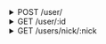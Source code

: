 <details>
<summary>POST /user/</summary>
Create a new user

|name|value|required|
| - | - | - |
|Authorization|Basic or Bearer authorization|True|

```JSON
{
    "email": "<account_email>",
    "nick": "<account_nick>",
    "password": "<account_password>"
}
```

__responses__

- 401 - Not Authorized
No Authorization header was included with this request

```JSON
{
    "error": "not_authorized"
}
```

- 404 - Not Found
This route was not found, or the information of this dynamic route is not found

```JSON
{
    "error": "not_found"
}
```

- 400 - Bad Request
Request data is malformed or data is missing

```JSON
{
    "error": "bad_request"
}
```

- 200 - Account Created
This account was created

```JSON
{
    "user": "created"
}
```

- 403 - Forbidden
This device or ip address/range may not create users

```JSON
{
    "error": "forbidden"
}
```

- 409 - Conflict
The requested `nick` or `email` is already in use

```JSON
{
    "error": "<value>_conflict"
}
```


</details>


<details>
<summary>GET /user/:id</summary>
Get information about some user by their id

|name|value|required|
| - | - | - |
|Authorization|Basic or Bearer authorization|True|

__responses__

- 401 - Not Authorized
No Authorization header was included with this request

```JSON
{
    "error": "not_authorized"
}
```

- 404 - No such user
A user of this id does not exist

```JSON
{
    "error": "no_such_user"
}
```

- 200 - User information
This user was found and their basic profile was returned

```JSON
{
    "id": "User's UUIDv4",
    "nick": "User's nickname",
    "bio": "bio (or, about) section",
    "subscriber_count": "number of users subscribed to this user",
    "subscription_count": "number of users this user has subscribed to",
    "post_count": "number of posts and reposts on this user's timeline",
    "created": "unix creation timestamp"
}
```


</details>


<details>
<summary>GET /users/nick/:nick</summary>
Get information about some user by their nick

|name|value|required|
| - | - | - |
|Authorization|Basic or Bearer authorization|True|

__responses__

- 401 - Not Authorized
No Authorization header was included with this request

```JSON
{
    "error": "not_authorized"
}
```

- 404 - No such user
A user of this id does not exist

```JSON
{
    "error": "no_such_user"
}
```

- 200 - User information
This user was found and their basic profile was returned

```JSON
{
    "id": "User's UUIDv4",
    "nick": "User's nickname",
    "bio": "bio (or, about) section",
    "subscriber_count": "number of users subscribed to this user",
    "subscription_count": "number of users this user has subscribed to",
    "post_count": "number of posts and reposts on this user's timeline",
    "created": "unix creation timestamp"
}
```


</details>
